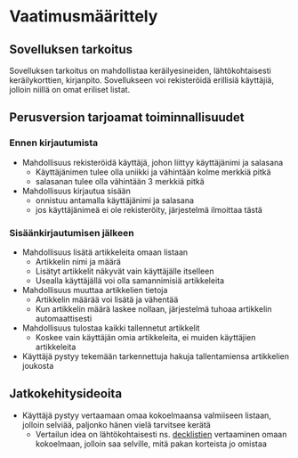 # Vaatimusmäärittely

## Sovelluksen tarkoitus

Sovelluksen tarkoitus on mahdollistaa keräilyesineiden, lähtökohtaisesti keräilykorttien, kirjanpito. Sovellukseen voi rekisteröidä erillisiä käyttäjiä, jolloin niillä on omat eriliset listat.

## Perusversion tarjoamat toiminnallisuudet

### Ennen kirjautumista
- Mahdollisuus rekisteröidä käyttäjä, johon liittyy käyttäjänimi ja salasana
  - Käyttäjänimen tulee olla uniikki ja vähintään kolme merkkiä pitkä
  - salasanan tulee olla vähintään 3 merkkiä pitkä
- Mahdollisuus kirjautua sisään
  - onnistuu antamalla käyttäjänimi ja salasana
  - jos käyttäjänimeä ei ole rekisteröity, järjestelmä ilmoittaa tästä
 
### Sisäänkirjautumisen jälkeen
- Mahdollisuus lisätä artikkeleita omaan listaan
  - Artikkelin nimi ja määrä
  - Lisätyt artikkelit näkyvät vain käyttäjälle itselleen
  - Usealla käyttäjällä voi olla samannimisiä artikkeleita
- Mahdollisuus muuttaa artikkelien tietoja
  - Artikkelin määrää voi lisätä ja vähentää
  - Kun artikkelin määrä laskee nollaan, järjestelmä tuhoaa artikkelin automaattisesti
- Mahdollisuus tulostaa kaikki tallennetut artikkelit
  - Koskee vain käyttäjän omia artikkeleita, ei muiden käyttäjien artikkeleita
- Käyttäjä pystyy tekemään tarkennettuja hakuja tallentamiensa artikkelien joukosta

## Jatkokehitysideoita
- Käyttäjä pystyy vertaamaan omaa kokoelmaansa valmiiseen listaan, jolloin selviää, paljonko hänen vielä tarvitsee kerätä
  - Vertailun idea on lähtökohtaisesti ns. [decklistien](https://magic.gg/decklists) vertaaminen omaan kokoelmaan, jolloin saa selville, mitä pakan korteista jo omistaa
